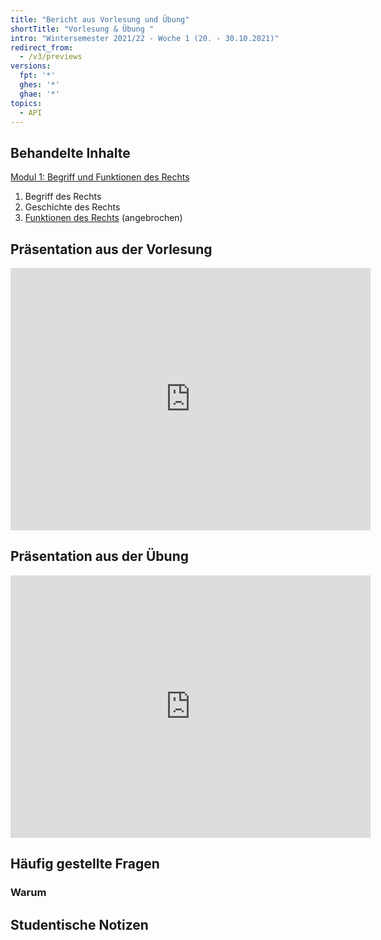 ```yaml
---
title: "Bericht aus Vorlesung und Übung" 
shortTitle: "Vorlesung & Übung "
intro: "Wintersemester 2021/22 - Woche 1 (20. - 30.10.2021)"
redirect_from:
  - /v3/previews
versions:
  fpt: '*'
  ghes: '*'
  ghae: '*'
topics:
  - API
---
```

## Behandelte Inhalte
[Modul 1: Begriff und Funktionen des Rechts](http://localhost:4000/en/glrecht/begriff)
1. Begriff des Rechts
2. Geschichte des Rechts
3. [Funktionen des Rechts](funktionen) (angebrochen)


## Präsentation aus der Vorlesung
<iframe src="https://slides.com/michaelbressler/modul-1-begriff-und-funktionen-des-rechts/embed?style=light" width="576" height="420" scrolling="no" frameborder="0" webkitallowfullscreen mozallowfullscreen allowfullscreen></iframe>

## Präsentation aus der Übung
<iframe src="https://slides.com/michaelbressler/modul-1-begriff-und-funktionen-des-rechts/embed?style=light" width="576" height="420" scrolling="no" frameborder="0" webkitallowfullscreen mozallowfullscreen allowfullscreen></iframe>


## Häufig gestellte Fragen

### Warum


## Studentische Notizen